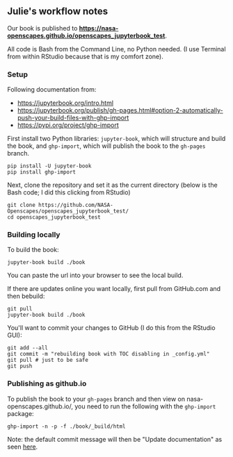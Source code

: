 ## Julie's workflow notes

Our book is published to **<https://nasa-openscapes.github.io/openscapes_jupyterbook_test>**.

All code is Bash from the Command Line, no Python needed. (I use Terminal from within RStudio because that is my comfort zone).

### Setup 

Following documentation from: 

- <https://jupyterbook.org/intro.html>
- <https://jupyterbook.org/publish/gh-pages.html#option-2-automatically-push-your-build-files-with-ghp-import>
- <https://pypi.org/project/ghp-import>

First install two Python libraries: `jupyter-book`, which will structure and build the book, and `ghp-import`, which will publish the book to the `gh-pages` branch.
```{bash}
pip install -U jupyter-book
pip install ghp-import
```

Next, clone the repository and set it as the current directory (below is the Bash code; I did this clicking from RStudio)
```{bash}
git clone https://github.com/NASA-Openscapes/openscapes_jupyterbook_test/
cd openscapes_jupyterbook_test
```
### Building locally

To build the book:
```{bash}
jupyter-book build ./book
```
You can paste the url into your browser to see the local build. 


If there are updates online you want locally, first pull from GitHub.com and then bebuild: 
```{bash}
git pull
jupyter-book build ./book
```

You'll want to commit your changes to GitHub (I do this from the RStudio GUI):

```{bash}
git add --all
git commit -m "rebuilding book with TOC disabling in _config.yml"
git pull # just to be safe
git push
```


### Publishing as github.io

To publish the book to your `gh-pages` branch and then view on nasa-openscapes.github.io/<our book>, you need to run the following with the `ghp-import` package:
```{bash}
ghp-import -n -p -f ./book/_build/html
```

Note: the default commit message will then be "Update documentation" as seen [here](https://github.com/NASA-Openscapes/openscapes_jupyterbook_test/commits/gh-pages). 


